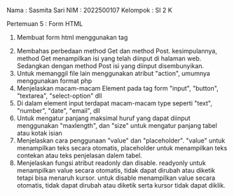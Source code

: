 Nama : Sasmita Sari
NIM : 2022500107
Kelompok : SI 2 K

Pertemuan 5 : Form HTML
1. Membuat form html menggunakan tag <form></form>
2. Membahas perbedaan method Get dan method Post. kesimpulannya, method Get menampilkan isi yang telah diinput di halaman web. Sedangkan dengan method Post isi yang diinput disembunyikan.
3. Untuk memanggil file lain menggunakan atribut "action", umumnya menggunakan format php
4. Menjelaskan macam-macam Element pada tag form "input", "button", "textarea", "select-option" dll
5. Di dalam element input terdapat macam-macam type seperti "text", "number", "date", "email", dll
6. Untuk mengatur panjang maksimal huruf yang dapat diinput menggunakan "maxlength", dan "size" untuk mengatur panjang tabel atau kotak isian
7. Menjelaskan cara penggunaan "value" dan "placeholder". "value" untuk menampilkan teks secara otomatis, placeholder untuk menampilkan teks contekan atau teks penjelasan dalem tabel.
8. Menjelaskan fungsi atribut readonly dan disable. readyonly untuk menampilkan value secara otomatis, tidak dapat dirubah atau diketik tetapi bisa menaruh kursor. untuk disable menampilkan value secara otomatis, tidak dapat dirubah atau diketik serta kursor tidak dapat diklik.
